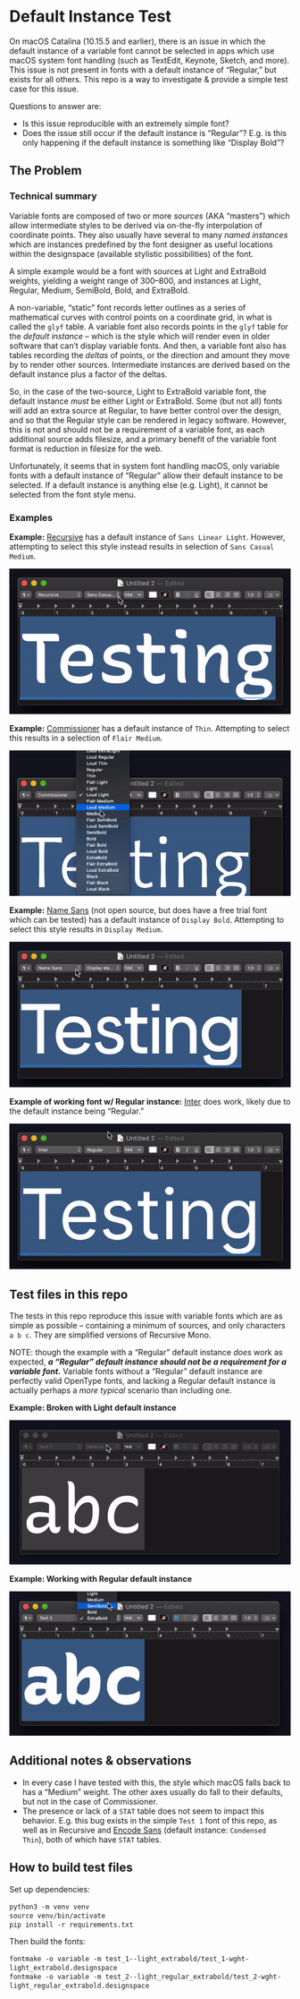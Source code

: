 # Default Instance Test

On macOS Catalina (10.15.5 and earlier), there is an issue in which the default instance of a variable font cannot be selected in apps which use macOS system font handling (such as TextEdit, Keynote, Sketch, and more). This issue is not present in fonts with a default instance of “Regular,” but exists for all others. This repo is a way to investigate & provide a simple test case for this issue.

Questions to answer are:
- Is this issue reproducible with an extremely simple font?
- Does the issue still occur if the default instance is “Regular”? E.g. is this only happening if the default instance is something like “Display Bold”?

## The Problem

### Technical summary

Variable fonts are composed of two or more *sources* (AKA “masters”) which allow intermediate styles to be derived via on-the-fly interpolation of coordinate points. They also usually have several to many *named instances* which are instances predefined by the font designer as useful locations within the designspace (available stylistic possibilities) of the font.

A simple example would be a font with sources at Light and ExtraBold weights, yielding a weight range of 300–800, and instances at Light, Regular, Medium, SemiBold, Bold, and ExtraBold.

A non-variable, “static” font records letter outlines as a series of mathematical curves with control points on a coordinate grid, in what is called the `glyf` table. A variable font also records points in the `glyf` table for the *default instance* – which is the style which will render even in older software that can’t display variable fonts. And then, a variable font also has tables recording the *deltas* of points, or the direction and amount they move by to render other sources. Intermediate instances are derived based on the default instance plus a factor of the deltas.

So, in the case of the two-source, Light to ExtraBold variable font, the default instance *must* be either Light or ExtraBold. Some (but not all) fonts will add an extra source at Regular, to have better control over the design, and so that the Regular style can be rendered in legacy software. However, this is not and should not be a requirement of a variable font, as each additional source adds filesize, and a primary benefit of the variable font format is reduction in filesize for the web.

Unfortunately, it seems that in system font handling macOS, only variable fonts with a default instance of “Regular” allow their default instance to be selected. If a default instance is anything else (e.g. Light), it cannot be selected from the font style menu.

### Examples

**Example:** [Recursive](https://github.com/arrowtype/recursive) has a default instance of `Sans Linear Light`. However, attempting to select this style instead results in selection of `Sans Casual Medium`.

![TextEdit failing to work for Recursive](readme-assets/textedit-recursive.gif)

**Example:** [Commissioner](https://github.com/kosbarts/Commissioner/blob/df81f836a18b8dca0e553e8fc55fe19de4935839/fonts/variable/Commissioner%5BFLAR%2CVOLM%2Cslnt%2Cwght%5D.ttf) has a default instance of `Thin`. Attempting to select this results in a selection of `Flair Medium`.

![TextEdit failing to work for Commissioner](readme-assets/textedit-commisioner.gif)

**Example:** [Name Sans](https://www.futurefonts.xyz/arrowtype/name-sans) (not open source, but does have a free trial font which can be tested) has a default instance of `Display Bold`. Attempting to select this style results in `Display Medium`.

![TextEdit failing to work for Name Sans](readme-assets/textedit-namesans.gif)

**Example of working font w/ Regular instance:** [Inter](https://github.com/rsms/inter) does work, likely due to the default instance being “Regular.”

![TextEdit working for Inter](readme-assets/textedit-inter.gif)

## Test files in this repo

The tests in this repo reproduce this issue with variable fonts which are as simple as possible – containing a minimum of sources, and only characters `a b c`. They are simplified versions of Recursive Mono.

NOTE: though the example with a “Regular” default instance *does* work as expected, ***a “Regular” default instance should not be a requirement for a variable font.*** Variable fonts without a “Regular” default instance are perfectly valid OpenType fonts, and lacking a Regular default instance is actually perhaps a *more typical* scenario than including one.

**Example: Broken with Light default instance**

![TextEdit failing to work with Test 1](readme-assets/textedit-test_1.gif)

**Example: Working with Regular default instance**

![TextEdit working with Test 2](readme-assets/textedit-test_2.gif)

## Additional notes & observations

- In every case I have tested with this, the style which macOS falls back to has a “Medium” weight. The other axes usually do fall to their defaults, but not in the case of Commissioner.
- The presence or lack of a `STAT` table does not seem to impact this behavior. E.g. this bug exists in the simple `Test 1` font of this repo, as well as in Recursive and [Encode Sans](https://github.com/thundernixon/Encode-Sans/blob/011cec896d1131512265193c34cbb8bf283c170c/fonts/EncodeSans/EncodeSans%5Bwdth%2Cwght%5D.ttf) (default instance: `Condensed Thin`), both of which have `STAT` tables. 

## How to build test files

Set up dependencies:

```
python3 -m venv venv
source venv/bin/activate
pip install -r requirements.txt
```

Then build the fonts:

```
fontmake -o variable -m test_1--light_extrabold/test_1-wght-light_extrabold.designspace 
fontmake -o variable -m test_2--light_regular_extrabold/test_2-wght-light_regular_extrabold.designspace
```
